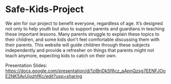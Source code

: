 # Safe-Kids-Project

We aim for our project to benefit everyone, regardless of age. It’s designed not only to help youth but also to support parents and guardians in teaching these important lessons. Many parents struggle to explain these topics to their children, and some kids don't feel comfortable discussing them with their parents. This website will guide children through these subjects independently and provide a refresher on things that parents might not teach anymore, expecting kids to catch on their own.



Presentation Slides:
https://docs.google.com/presentation/d/1ziBnDkSf6cz_aApnQzsg7EENFJOoE2NK5AvUjozhfKc/edit?usp=sharing

